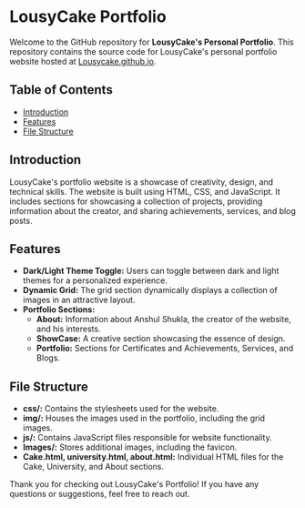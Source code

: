 # LousyCake Portfolio

Welcome to the GitHub repository for **LousyCake's Personal Portfolio**. This repository contains the source code for LousyCake's personal portfolio website hosted at [Lousycake.github.io](https://lousycake.github.io/).

## Table of Contents

- [Introduction](#introduction)
- [Features](#features)
- [File Structure](#file-structure)

## Introduction

LousyCake's portfolio website is a showcase of creativity, design, and technical skills. The website is built using HTML, CSS, and JavaScript. It includes sections for showcasing a collection of projects, providing information about the creator, and sharing achievements, services, and blog posts.

## Features

- **Dark/Light Theme Toggle:** Users can toggle between dark and light themes for a personalized experience.
- **Dynamic Grid:** The grid section dynamically displays a collection of images in an attractive layout.
- **Portfolio Sections:**
  - **About:** Information about Anshul Shukla, the creator of the website, and his interests.
  - **ShowCase:** A creative section showcasing the essence of design.
  - **Portfolio:** Sections for Certificates and Achievements, Services, and Blogs.

## File Structure
- **css/:** Contains the stylesheets used for the website.
- **img/:** Houses the images used in the portfolio, including the grid images.
- **js/:** Contains JavaScript files responsible for website functionality.
- **Images/:** Stores additional images, including the favicon.
- **Cake.html, university.html, about.html:** Individual HTML files for the Cake, University, and About sections.


Thank you for checking out LousyCake's Portfolio! If you have any questions or suggestions, feel free to reach out.

